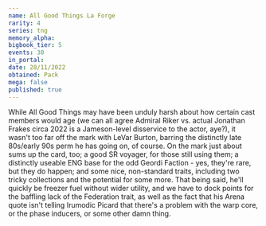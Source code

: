 ```yaml
---
name: All Good Things La Forge
rarity: 4
series: tng
memory_alpha:
bigbook_tier: 5
events: 30
in_portal:
date: 28/11/2022
obtained: Pack
mega: false
published: true
---
```


While All Good Things may have been unduly harsh about how certain cast members would age (we can all agree Admiral Riker vs. actual Jonathan Frakes circa 2022 is a Jameson-level disservice to the actor, aye?), it wasn't too far off the mark with LeVar Burton, barring the distinctly late 80s/early 90s perm he has going on, of course. On the mark just about sums up the card, too; a good SR voyager, for those still using them; a distinctly useable ENG base for the odd Geordi Faction - yes, they're rare, but they do happen; and some nice, non-standard traits, including two tricky collections and the potential for some more. That being said, he'll quickly be freezer fuel without wider utility, and we have to dock points for the baffling lack of the Federation trait, as well as the fact that his Arena quote isn't telling Irumodic Picard that there's a problem with the warp core, or the phase inducers, or some other damn thing.
